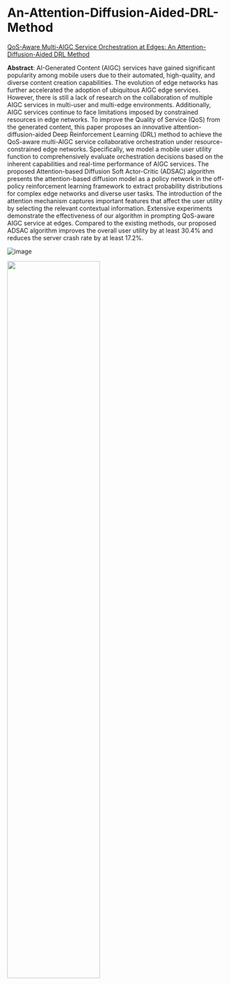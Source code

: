 # An-Attention-Diffusion-Aided-DRL-Method

[QoS-Aware Multi-AIGC Service Orchestration at Edges: An Attention-Diffusion-Aided DRL Method](https://ieeexplore.ieee.org/abstract/document/10845826)

**Abstract**:
AI-Generated Content (AIGC) services have gained significant popularity among mobile users due to their automated, high-quality, and diverse content creation capabilities. The evolution of edge networks has further accelerated the adoption of ubiquitous AIGC edge services. However, there is still a lack of research on the collaboration of multiple AIGC services in multi-user and multi-edge environments. Additionally, AIGC services continue to face limitations imposed by constrained resources in edge networks. To improve the Quality of Service (QoS) from the generated content, this paper proposes an innovative attention-diffusion-aided Deep Reinforcement Learning (DRL) method to achieve the QoS-aware multi-AIGC service collaborative orchestration under resource-constrained edge networks. Specifically, we model a mobile user utility function to comprehensively evaluate orchestration decisions based on the inherent capabilities and real-time performance of AIGC services. The proposed Attention-based Diffusion Soft Actor-Critic (ADSAC) algorithm presents the attention-based diffusion model as a policy network in the off-policy reinforcement learning framework to extract probability distributions for complex edge networks and diverse user tasks. The introduction of the attention mechanism captures important features that affect the user utility by selecting the relevant contextual information. Extensive experiments demonstrate the effectiveness of our algorithm in prompting QoS-aware AIGC service at edges. Compared to the existing methods, our proposed ADSAC algorithm improves the overall user utility by at least 30.4% and reduces the server crash rate by at least 17.2%.

![image](https://github.com/user-attachments/assets/89476716-6c25-4eaf-8991-284bf9d8f2cc)


<img src="https://github.com/user-attachments/assets/30ac17b2-be19-4d42-959a-53f96368524f" width="65%">
